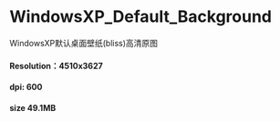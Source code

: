# WindowsXP_Default_Background
WindowsXP默认桌面壁纸(bliss)高清原图
#### Resolution：4510x3627  
#### dpi:   600
#### size   49.1MB
